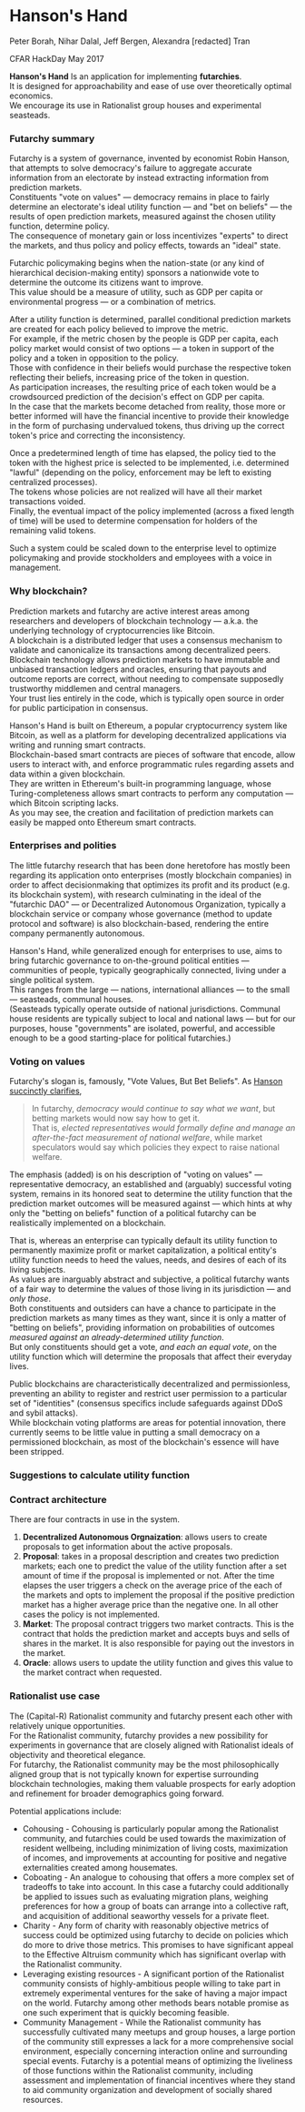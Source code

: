 # Hanson's Hand

Peter Borah, Nihar Dalal, Jeff Bergen, Alexandra [redacted] Tran

CFAR HackDay May 2017

**Hanson's Hand**
Is an application for implementing **futarchies**.  
It is designed for approachability and ease of use over theoretically optimal economics.  
We encourage its use in Rationalist group houses and experimental seasteads.


### Futarchy summary

Futarchy is a system of governance, invented by economist Robin Hanson, that attempts to solve democracy's failure to aggregate accurate information from an electorate by instead extracting information from prediction markets.  
Constituents "vote on values" — democracy remains in place to fairly determine an electorate's ideal utility function — and "bet on beliefs" — the results of open prediction markets, measured against the chosen utility function, determine policy.  
The consequence of monetary gain or loss incentivizes "experts" to direct the markets, and thus policy and policy effects, towards an "ideal" state.

Futarchic policymaking begins when the nation-state (or any kind of hierarchical decision-making entity) sponsors a nationwide vote to determine the outcome its citizens want to improve.  
This value should be a measure of utility, such as GDP per capita or environmental progress — or a combination of metrics. 

After a utility function is determined, parallel conditional prediction markets are created for each policy believed to improve the metric.  
For example, if the metric chosen by the people is GDP per capita, each policy market would consist of two options — a token in support of the policy and a token in opposition to the policy.  
Those with confidence in their beliefs would purchase the respective token reflecting their beliefs, increasing price of the token in question.  
As participation increases, the resulting price of each token would be a crowdsourced prediction of the decision's effect on GDP per capita.  
In the case that the markets become detached from reality, those more or better informed will have the financial incentive to provide their knowledge in the form of purchasing undervalued tokens, thus driving up the correct token's price and correcting the inconsistency.

Once a predetermined length of time has elapsed, the policy tied to the token with the highest price is selected to be implemented, i.e. determined "lawful" (depending on the policy, enforcement may be left to existing centralized processes).  
The tokens whose policies are not realized will have all their market transactions voided.  
Finally, the eventual impact of the policy implemented (across a fixed length of time) will be used to determine compensation for holders of the remaining valid tokens.

Such a system could be scaled down to the enterprise level to optimize policymaking and provide stockholders and employees with a voice in management.


### Why blockchain?

Prediction markets and futarchy are active interest areas among researchers and developers of blockchain technology — a.k.a. the underlying technology of cryptocurrencies like Bitcoin.  
A blockchain is a distributed ledger that uses a consensus mechanism to validate and canonicalize its transactions among decentralized peers.  
Blockchain technology allows prediction markets to have immutable and unbiased transaction ledgers and oracles, ensuring that payouts and outcome reports are correct, without needing to compensate supposedly trustworthy middlemen and central managers.  
Your trust lies entirely in the code, which is typically open source in order for public participation in consensus.

Hanson's Hand is built on Ethereum, a popular cryptocurrency system like Bitcoin, as well as a platform for developing decentralized applications via writing and running smart contracts.  
Blockchain-based smart contracts are pieces of software that encode, allow users to interact with, and enforce programmatic rules regarding assets and data within a given blockchain.  
They are written in Ethereum's built-in programming language, whose Turing-completeness allows smart contracts to perform any computation — which Bitcoin scripting lacks.  
As you may see, the creation and facilitation of prediction markets can easily be mapped onto Ethereum smart contracts.


### Enterprises and polities

The little futarchy research that has been done heretofore has mostly been regarding its application onto enterprises (mostly blockchain companies) in order to affect decisionmaking that optimizes its profit and its product (e.g. its blockchain system), with research culminating in the ideal of the "futarchic DAO" — or Decentralized Autonomous Organization, typically a blockchain service or company whose governance (method to update protocol and software) is also blockchain-based, rendering the entire company permanently autonomous.

Hanson's Hand, while generalized enough for enterprises to use, aims to bring futarchic governance to on-the-ground political entities — communities of people, typically geographically connected, living under a single political system.  
This ranges from the large — nations, international alliances — to the small — seasteads, communal houses.  
(Seasteads typically operate outside of national jurisdictions. Communal house residents are typically subject to local and national laws — but for our purposes, house "governments" are isolated, powerful, and accessible enough to be a good starting-place for political futarchies.)


### Voting on values

Futarchy's slogan is, famously, "Vote Values, But Bet Beliefs". As [Hanson succinctly clarifies](http://mason.gmu.edu/~rhanson/futarchy.html),

>In futarchy, *democracy would continue to say what we want*, but betting markets would now say how to get it.  
That is, *elected representatives would formally define and manage an after-the-fact measurement of national welfare*, while market speculators would say which policies they expect to raise national welfare.

The emphasis (added) is on his description of "voting on values" — representative democracy, an established and (arguably) successful voting system, remains in its honored seat to determine the utility function that the prediction market outcomes will be measured against — which hints at why only the "betting on beliefs" function of a political futarchy can be realistically implemented on a blockchain.

That is, whereas an enterprise can typically default its utility function to permanently maximize profit or market capitalization, a political entity's utility function needs to heed the values, needs, and desires of each of its living subjects. 	
As values are inarguably abstract and subjective, a political futarchy wants of a fair way to determine the values of those living in its jurisdiction — and *only those*.  
Both constituents and outsiders can have a chance to participate in the prediction markets as many times as they want, since it is only a matter of "betting on beliefs", providing information on probabilities of outcomes *measured against an already-determined utility function*.  
But only constituents should get a vote, *and each an equal vote*, on the utility function which will determine the proposals that affect their everyday lives.

Public blockchains are characteristically decentralized and permissionless, preventing an ability to register and restrict user permission to a particular set of "identities" (consensus specifics include safeguards against DDoS and sybil attacks).  
While blockchain voting platforms are areas for potential innovation, there currently seems to be little value in putting a small democracy on a permissioned blockchain, as most of the blockchain's essence will have been stripped.


### Suggestions to calculate utility function

### Contract architecture

There are four contracts in use in the system.

1. **Decentralized Autonomous Orgnaization**: allows users to create proposals to get information about the active proposals. 
2. **Proposal**: takes in a proposal description and creates two prediction markets; each one to predict the value of the utility function after a set amount of time if the proposal is implemented or not. After the time elapses the user triggers a check on the average price of the each of the markets and opts to implement the proposal if the positive prediction market has a higher average price than the negative one. In all other cases the policy is not implemented. 
3. **Market**: The proposal contract triggers two market contracts. This is the contract that holds the prediction market and accepts buys and sells of shares in the market. It is also responsible for paying out the investors in the market.
4. **Oracle**: allows users to update the utility function and gives this value to the market contract when requested.

### Rationalist use case

The (Capital-R) Rationalist community and futarchy present each other with relatively unique opportunities.	 
For the Rationalist community, futarchy provides a new possibility for experiments in governance that are closely aligned with Rationalist ideals of objectivity and theoretical elegance.  
For futarchy, the Rationalist community may be the most philosophically aligned group that is not typically known for expertise surrounding blockchain technologies, making them valuable prospects for early adoption and refinement for broader demographics going forward.

Potential applications include:
*	Cohousing - Cohousing is particularly popular among the Rationalist community, and futarchies could be used towards the maximization of resident wellbeing, including minimization of living costs, maximization of incomes, and improvements at accounting for positive and negative externalities created among housemates.
*	Coboating - An analogue to cohousing that offers a more complex set of tradeoffs to take into account. In this case a futarchy could additionally be applied to issues such as evaluating migration plans, weighing preferences for how a group of boats can arrange into a collective raft, and acquisition of additional seaworthy vessels for a private fleet.
*	Charity - Any form of charity with reasonably objective metrics of success could be optimized using futarchy to decide on policies which do more to drive those metrics. This promises to have significant appeal to the Effective Altruism community which has significant overlap with the Rationalist community.
* Leveraging existing resources - A significant portion of the Rationalist community consists of highly-ambitious people willing to take part in extremely experimental ventures for the sake of having a major impact on the world. Futarchy among other methods bears notable promise as one such experiment that is quickly becoming feasible. 
*	Community Management - While the Rationalist community has successfully cultivated many meetups and group houses, a large portion of the community still expresses a lack for a more comprehensive social environment, especially concerning interaction online and surrounding special events. Futarchy is a potential means of optimizing the liveliness of those functions within the Rationalist community, including assessment and implementation of financial incentives where they stand to aid community organization and development of socially shared resources.

